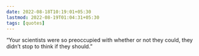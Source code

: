 ```yaml
---
date: 2022-08-18T10:19:01+05:30
lastmod: 2022-08-19T01:04:31+05:30
tags: [quotes]
---
```


“Your scientists were so preoccupied with whether or not they could, they didn’t stop to think if they should.”
